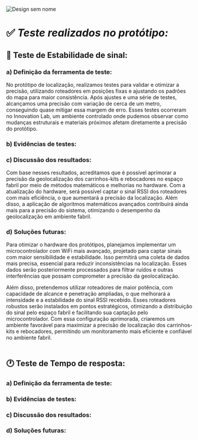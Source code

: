 ![Design sem nome](https://github.com/user-attachments/assets/d5365aa3-6853-4153-ab99-a2a3dfd11f53)
<br>
# :white_check_mark: *Teste realizados no protótipo:* 

## 📶  **Teste de Estabilidade de sinal:**

### a) Definição da ferramenta de teste:
No protótipo de localização, realizamos testes para validar e otimizar a precisão, utilizando roteadores em posições fixas e ajustando os padrões do mapa para maior consistência. Após ajustes e uma série de testes, alcançamos uma precisão com variação de cerca de um metro, conseguindo quase mitigar essa margem de erro. Esses testes ocorreram no Innovation Lab, um ambiente controlado onde pudemos observar como mudanças estruturais e materiais próximos afetam diretamente a precisão do protótipo.
<br>
### b) Evidências de testes:

### c) Discussão dos resultados: 
Com base nesses resultados, acreditamos que é possível aprimorar a precisão da geolocalização dos carrinhos-kits e rebocadores no espaço fabril por meio de métodos matemáticos e melhorias no hardware. Com a atualização do hardware, será possível captar o sinal RSSI dos roteadores com mais eficiência, o que aumentará a precisão da localização. Além disso, a aplicação de algoritmos matemáticos avançados contribuirá ainda mais para a precisão do sistema, otimizando o desempenho da geolocalização em ambiente fabril.
<br>
### d) Soluções futuras: 
Para otimizar o hardware dos protótipos, planejamos implementar um microcontrolador com WiFi mais avançado, projetado para captar sinais com maior sensibilidade e estabilidade. Isso permitirá uma coleta de dados mais precisa, essencial para reduzir inconsistências na localização. Esses dados serão posteriormente processados para filtrar ruídos e outras interferências que possam comprometer a precisão da geolocalização.

Além disso, pretendemos utilizar roteadores de maior potência, com capacidade de alcance e penetração ampliadas, o que melhorará a intensidade e a estabilidade do sinal RSSI recebido. Esses roteadores robustos serão instalados em pontos estratégicos, otimizando a distribuição do sinal pelo espaço fabril e facilitando sua captação pelo microcontrolador. Com essa configuração aprimorada, criaremos um ambiente favorável para maximizar a precisão de localização dos carrinhos-kits e rebocadores, permitindo um monitoramento mais eficiente e confiável no ambiente fabril.
<br>
<br>

## 🕐 **Teste de Tempo de resposta:**

### a) Definição da ferramenta de teste:

### b) Evidências de testes:

### c) Discussão dos resultados: 

### d) Soluções futuras: 
